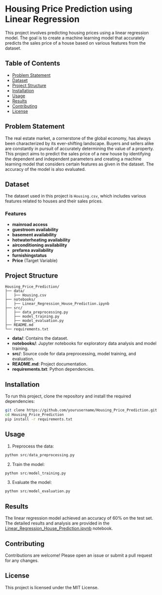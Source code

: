 
# Housing Price Prediction using Linear Regression

This project involves predicting housing prices using a linear regression model. The goal is to create a machine learning model that accurately predicts the sales price of a house based on various features from the dataset.

## Table of Contents

- [Problem Statement](#problem-statement)
- [Dataset](#dataset)
- [Project Structure](#project-structure)
- [Installation](#installation)
- [Usage](#usage)
- [Results](#results)
- [Contributing](#contributing)
- [License](#license)

## Problem Statement

The real estate market, a cornerstone of the global economy, has always been characterized by its ever-shifting landscape. Buyers and sellers alike are constantly in pursuit of accurately determining the value of a property. This project aims to predict the sales price of a new house by identifying the dependent and independent parameters and creating a machine learning model that considers certain features as given in the dataset. The accuracy of the model is also evaluated.

## Dataset

The dataset used in this project is `Housing.csv`, which includes various features related to houses and their sales prices.

### Features

- **mainroad access**
- **guestroom availability**
- **basement availability**
- **hotwaterheating availability**
- **airconditioning availability**
- **prefarea availability**
- **furnishingstatus**
- **Price** (Target Variable)

## Project Structure

```
Housing_Price_Prediction/
├── data/
│   ├── Housing.csv
├── notebooks/
│   ├── Linear_Regression_House_Prediction.ipynb
├── src/
│   ├── data_preprocessing.py
│   ├── model_training.py
│   ├── model_evaluation.py
├── README.md
└── requirements.txt
```

- **data/**: Contains the dataset.
- **notebooks/**: Jupyter notebooks for exploratory data analysis and model training.
- **src/**: Source code for data preprocessing, model training, and evaluation.
- **README.md**: Project documentation.
- **requirements.txt**: Python dependencies.

## Installation

To run this project, clone the repository and install the required dependencies:

```bash
git clone https://github.com/yourusername/Housing_Price_Prediction.git
cd Housing_Price_Prediction
pip install -r requirements.txt
```

## Usage

1. Preprocess the data:

```python
python src/data_preprocessing.py
```

2. Train the model:

```python
python src/model_training.py
```

3. Evaluate the model:

```python
python src/model_evaluation.py
```

## Results

The linear regression model achieved an accuracy of 60% on the test set. The detailed results and analysis are provided in the [Linear_Regression_House_Prediction.ipynb](notebooks/Linear_Regression_House_Prediction.ipynb) notebook.

## Contributing

Contributions are welcome! Please open an issue or submit a pull request for any changes.

## License

This project is licensed under the MIT License.
